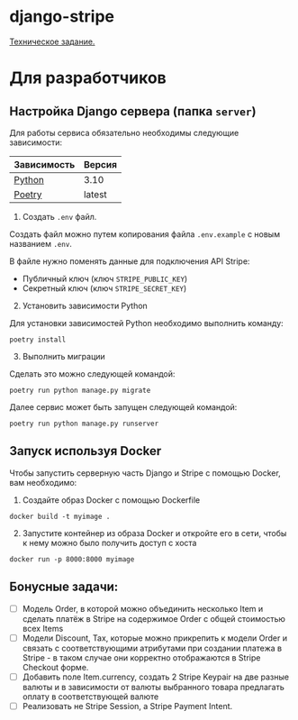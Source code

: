 # django-stripe

[Техническое задание.](TZ/Test_task_for_Python_developer.md)


# Для разработчиков

## Настройка Django сервера (папка `server`)
Для работы сервиса обязательно необходимы следующие зависимости:

| Зависимость                                            | Версия |
| ------------------------------------------------------ | ------ |
| [Python](https://www.python.org/downloads/)            | 3.10   |
| [Poetry](https://python-poetry.org/docs/#installation) | latest |

1. Создать `.env` файл.

Создать файл можно путем копирования файла `.env.example` с новым названием `.env`.

В файле нужно поменять данные для подключения API Stripe:
* Публичный ключ (ключ `STRIPE_PUBLIC_KEY`)
* Секретный ключ (ключ `STRIPE_SECRET_KEY`)

2. Установить зависимости Python

Для установки зависимостей Python необходимо выполнить команду:
```shell
poetry install
```

3. Выполнить миграции

Сделать это можно следующей командой:
```shell
poetry run python manage.py migrate
```

Далее сервис может быть запущен следующей командой:
```shell
poetry run python manage.py runserver
```

## Запуск используя Docker

Чтобы запустить серверную часть Django и Stripe с помощью Docker, вам необходимо:

1. Создайте образ Docker с помощью Dockerfile

```shell
docker build -t myimage .
```

2. Запустите контейнер из образа Docker и откройте его в сети, чтобы к нему можно было получить доступ с хоста

```shell
docker run -p 8000:8000 myimage
```

## Бонусные задачи:

- [ ] Модель Order, в которой можно объединить несколько Item и сделать платёж в Stripe на содержимое Order c общей стоимостью всех Items
- [ ] Модели Discount, Tax, которые можно прикрепить к модели Order и связать с соответствующими атрибутами при создании платежа в Stripe - в таком случае они корректно отображаются в Stripe Checkout форме.
- [ ] Добавить поле Item.currency, создать 2 Stripe Keypair на две разные валюты и в зависимости от валюты выбранного товара предлагать оплату в соответствующей валюте
- [ ] Реализовать не Stripe Session, а Stripe Payment Intent.
